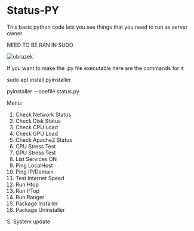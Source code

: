 # Status-PY
This basic python code lets you see things that you need to run as server owner

NEED TO BE RAN IN SUDO

![obrazek](https://github.com/richi704/Status-PY/assets/101471243/11bdd108-af5d-48d9-ae5b-50669797dc74)


If you want to make the .py file executable here are the commands for it

sudo apt install pyinstaller

pyinstaller --onefile status.py






Menu:
1. Check Network Status
2. Check Disk Status
3. Check CPU Load
4. Check GPU Load	
5. Check Apache2 Status	
6. CPU Stress Test	
7. GPU Stress Test
8. List Services ON
9. Ping LocalHost
10. Ping IP/Domain
11. Test Internet Speed
12. Run Htop
13. Run IfTop
14. Run Ranger
15. Package Installer
16. Package Uninstaller

S. System update


